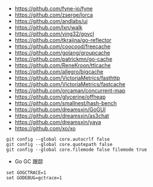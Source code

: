 - https://github.com/fyne-io/fyne
- https://github.com/zserge/lorca
- https://github.com/andlabs/ui
- https://github.com/lxn/walk
- https://github.com/ying32/govcl
- https://github.com/tkrajina/go-reflector
- https://github.com/coocood/freecache
- https://github.com/golang/groupcache
- https://github.com/patrickmn/go-cache
- https://github.com/ReneKroon/ttlcache
- https://github.com/allegro/bigcache
- https://github.com/VictoriaMetrics/fasthttp
- https://github.com/VictoriaMetrics/fastcache
- https://github.com/orcaman/concurrent-map
- https://github.com/glycerine/offheap
- https://github.com/smallnest/hash-bench
- https://github.com/dreamsxin/GoGUI
- https://github.com/dreamsxin/as3chat
- https://github.com/dreamsxin/yaya
- https://github.com/xo/xo

```shell
git config --global core.autocrlf false
git config --global core.quotepath false
git config --global core.filemode false filemode true
```

* Go GC 跟踪
```shell
set GOGCTRACE=1
set GODEBUG=gctrace=1
```
